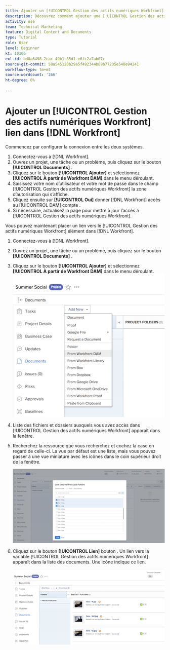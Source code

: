 ```yaml
---
title: Ajouter un [!UICONTROL Gestion des actifs numériques Workfront] Lien dans Workfront
description: Découvrez comment ajouter une [!UICONTROL Gestion des actifs numériques Workfront] lien dans Workfront afin que vous puissiez créer un lien [!UICONTROL DAM] à votre projet, à votre tâche ou à votre problème dans Workfront.
activity: use
team: Technical Marketing
feature: Digital Content and Documents
type: Tutorial
role: User
level: Beginner
kt: 10106
exl-id: bd0a6498-2cac-49b1-85d1-e6fc2a7ab07c
source-git-commit: 58a545120b29a5f492344b89b77235e548e94241
workflow-type: tm+mt
source-wordcount: '266'
ht-degree: 0%

---
```


# Ajouter un [!UICONTROL Gestion des actifs numériques Workfront] lien dans [!DNL Workfront]

Commencez par configurer la connexion entre les deux systèmes.

1. Connectez-vous à [!DNL Workfront].
1. Ouvrez un projet, une tâche ou un problème, puis cliquez sur le bouton **[!UICONTROL Documents]** .
1. Cliquez sur le bouton **[!UICONTROL Ajouter]** et sélectionnez **[!UICONTROL À partir de Workfront DAM]** dans le menu déroulant.
1. Saisissez votre nom d’utilisateur et votre mot de passe dans le champ [!UICONTROL Gestion des actifs numériques Workfront] la zone d’autorisation qui s’affiche.
1. Cliquez ensuite sur **[!UICONTROL Oui]** donner [!DNL Workfront] accès au [!UICONTROL DAM] compte .
1. Si nécessaire, actualisez la page pour mettre à jour l’accès à [!UICONTROL Gestion des actifs numériques Workfront].

Vous pouvez maintenant placer un lien vers le [!UICONTROL Gestion des actifs numériques Workfront] élément dans [!DNL Workfront].

1. Connectez-vous à [!DNL Workfront].
1. Ouvrez un projet, une tâche ou un problème, puis cliquez sur le bouton **[!UICONTROL Documents]** .
1. Cliquez sur le bouton **[!UICONTROL Ajouter]** et sélectionnez **[!UICONTROL À partir de Workfront DAM]** dans le menu déroulant.
   ![Une image de la fonction [!UICONTROL À partir de Workfront DAM] dans le [!UICONTROL Ajouter] menu déroulant](assets/01-contributor-from-workfront-dam.png)
1. Liste des fichiers et dossiers auxquels vous avez accès dans [!UICONTROL Gestion des actifs numériques Workfront] apparaît dans la fenêtre.

1. Recherchez la ressource que vous recherchez et cochez la case en regard de celle-ci. La vue par défaut est une liste, mais vous pouvez passer à une vue miniature avec les icônes dans le coin supérieur droit de la fenêtre.

   ![Image de ressources sélectionnées dans une fenêtre contextuelle](assets/02-contributor-select-files-in-dam.png)

1. Cliquez sur le bouton **[!UICONTROL Lien]** bouton . Un lien vers la variable [!UICONTROL Gestion des actifs numériques Workfront] apparaît dans la liste des documents. Une icône indique ce lien.

   ![Une image des liens vers la [!UICONTROL Gestion des actifs numériques Workfront] fichiers apparaissant dans la liste des documents de [!DNL Workfront].](assets/03-contributor-linked-in-wf.png)
